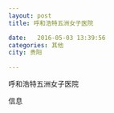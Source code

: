 ```yaml
--- 
layout: post 
title: 呼和浩特五洲女子医院

date:   2016-05-03 13:39:56 
categories: 其他  
city: 贵阳
  
--- 
```

   
呼和浩特五洲女子医院

信息

